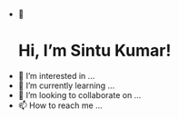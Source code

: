 - 👋 <h1>Hi, I’m Sintu Kumar!</h1>
- 👀 I’m interested in ...
- 🌱 I’m currently learning ...
- 💞️ I’m looking to collaborate on ...
- 📫 How to reach me ...

<!---
Sintu1Kumar/Sintu1Kumar is a ✨ special ✨ repository because its `README.md` (this file) appears on your GitHub profile.
You can click the Preview link to take a look at your changes.
--->
